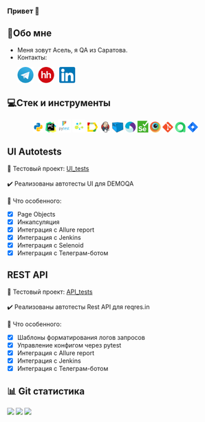 ### Привет 👋

<!--Обо мне-->

## :information_desk_person:Обо мне

- Меня зовут Асель, я QA из Саратова.
- Контакты:

<p>
  &#8287;&#8287;&#8287;&#8287;&#8287;
  <a href="https://t.me/bis_asel"><img width="37px" alt="Telegram" title="Telegram" src="./images/icons/tg.png"/></a>
  &#8287;
  <a href="https://saratov.hh.ru/resume/8f93290aff03d58ba20039ed1f58473569336c"><img width="37px" alt="hh" title="hh" src="./images/icons/HeadHunter_logo.png"/></a>
  &#8287;
  <a href="https://www.linkedin.com/mwlite/in/asel-bisengalieva-62277524a"><img width="37px" alt="Linkedin" title="Linkedin" src="./images/icons/linkedin.png"/></a>
  &#8287;
</p>


## 💻Стек и инструменты

<p  align="center">
  <code><img width="5%" title="Python" src="./images/icons/python.png"></code>
  <code><img width="5%" title="PyCharm" src="./images/icons/pycharm.png"></code>
  <code><img width="6%" title="Pytest" src="./images/icons/pytest.png"></code>
  <code><img width="6%" title="Selene" src="./images/icons/selene.png"></code>
  <code><img width="5%" title="Allure Report" src="./images/icons/allure_report.png"></code>
  <code><img width="5%" title="Jenkins" src="./images/icons/jenkins.png"></code>
  <code><img width="5%" title="Selenoid" src="./images/icons/selenoid.png"></code>
  <code><img width="5%" title="Appium" src="./images/icons/Appium-01.png"></code>
  <code><img width="5%" title="Selenium" src="./images/icons/selenium.png"></code>
  <code><img width="5%" title="Browserstack" src="./images/icons/browserstack.png"></code>
  <code><img width="5%" title="Github" src="./images/icons/git-logo.svg"></code>
  <code><img width="5%" title="Allure TestOps" src="./images/icons/allure_testops.png"></code>
  <code><img width="5%" title="Jira" src="./images/icons/jira.png"></code>
</p>

## UI Autotests
:link: Тестовый проект: <a target="_blank" href="https://github.com/aselka/qa_guru_ui">UI_tests</a></br></br>
:heavy_check_mark: Реализованы автотесты UI для DEMOQA </br></br>
:round_pushpin: Что особенного:

- [x] Page Objects
- [x] Инкапсуляция
- [x] Интеграция с Allure report
- [x] Интеграция с Jenkins
- [x] Интеграция с Selenoid
- [x] Интеграция с Телеграм-ботом

## REST API
:link: Тестовый проект: <a target="_blank" href="https://github.com/aselka/qa_guru_api">API_tests</a></br></br>
:heavy_check_mark: Реализованы автотесты Rest API для reqres.in </br></br>
:round_pushpin: Что особенного:

- [x] Шаблоны форматирования логов запросов
- [x] Управление конфигом через pytest
- [x] Интеграция с Allure report
- [x] Интеграция с Jenkins
- [x] Интеграция с Телеграм-ботом

## :bar_chart: Git cтатистика

![](http://github-profile-summary-cards.vercel.app/api/cards/stats?username=aselka&theme=radical)
![](http://github-profile-summary-cards.vercel.app/api/cards/repos-per-language?username=aselka&theme=radical)
![](https://github-profile-summary-cards.vercel.app/api/cards/profile-details?username=aselka&theme=radical)
